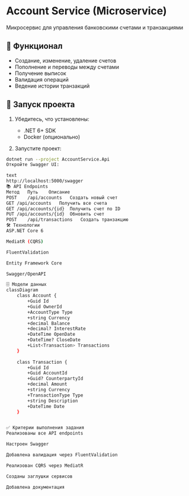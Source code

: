 ﻿# Account Service (Microservice)

Микросервис для управления банковскими счетами и транзакциями

## 📌 Функционал
- Создание, изменение, удаление счетов
- Пополнение и переводы между счетами
- Получение выписок
- Валидация операций
- Ведение истории транзакций

## 🚀 Запуск проекта
1. Убедитесь, что установлены:
   - .NET 6+ SDK
   - Docker (опционально)

2. Запустите проект:
```bash
dotnet run --project AccountService.Api
Откройте Swagger UI:

text
http://localhost:5000/swagger
📚 API Endpoints
Метод	Путь	Описание
POST	/api/accounts	Создать новый счет
GET	/api/accounts	Получить все счета
GET	/api/accounts/{id}	Получить счет по ID
PUT	/api/accounts/{id}	Обновить счет
POST	/api/transactions	Создать транзакцию
🛠 Технологии
ASP.NET Core 6

MediatR (CQRS)

FluentValidation

Entity Framework Core

Swagger/OpenAPI

🗄 Модели данных
classDiagram
    class Account {
        +Guid Id
        +Guid OwnerId
        +AccountType Type
        +string Currency
        +decimal Balance
        +decimal? InterestRate
        +DateTime OpenDate
        +DateTime? CloseDate
        +List<Transaction> Transactions
    }
    
    class Transaction {
        +Guid Id
        +Guid AccountId
        +Guid? CounterpartyId
        +decimal Amount
        +string Currency
        +TransactionType Type
        +string Description
        +DateTime Date
    }


✅ Критерии выполнения задания
Реализованы все API endpoints

Настроен Swagger

Добавлена валидация через FluentValidation

Реализован CQRS через MediatR

Созданы заглушки сервисов

Добавлена документация